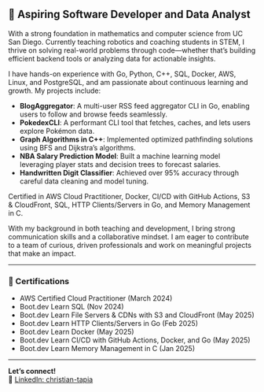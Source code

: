 ## 👋 Aspiring Software Developer and Data Analyst

With a strong foundation in mathematics and computer science from UC San Diego. Currently teaching robotics and coaching students in STEM, I thrive on solving real-world problems through code—whether that’s building efficient backend tools or analyzing data for actionable insights.

I have hands-on experience with Go, Python, C++, SQL, Docker, AWS, Linux, and PostgreSQL, and am passionate about continuous learning and growth. My projects include:

- **BlogAggregator**: A multi-user RSS feed aggregator CLI in Go, enabling users to follow and browse feeds seamlessly.
- **PokedexCLI**: A performant CLI tool that fetches, caches, and lets users explore Pokémon data.
- **Graph Algorithms in C++**: Implemented optimized pathfinding solutions using BFS and Dijkstra’s algorithms.
- **NBA Salary Prediction Model**: Built a machine learning model leveraging player stats and decision trees to forecast salaries.
- **Handwritten Digit Classifier**: Achieved over 95% accuracy through careful data cleaning and model tuning.

Certified in AWS Cloud Practitioner, Docker, CI/CD with GitHub Actions, S3 & CloudFront, SQL, HTTP Clients/Servers in Go, and Memory Management in C.

With my background in both teaching and development, I bring strong communication skills and a collaborative mindset. I am eager to contribute to a team of curious, driven professionals and work on meaningful projects that make an impact.

---

### 📜 Certifications

- AWS Certified Cloud Practitioner (March 2024)  
- Boot.dev Learn SQL (Nov 2024)  
- Boot.dev Learn File Servers & CDNs with S3 and CloudFront (May 2025)  
- Boot.dev Learn HTTP Clients/Servers in Go (Feb 2025)  
- Boot.dev Learn Docker (May 2025)  
- Boot.dev Learn CI/CD with GitHub Actions, Docker, and Go (May 2025)  
- Boot.dev Learn Memory Management in C (Jan 2025)

---

**Let’s connect!**  
🔗 [LinkedIn: christian-tapia](https://www.linkedin.com/in/christian-tapia-3b2025292/)
